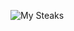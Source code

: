 ![My Steaks](https://cool-github-readme-api.vercel.app/streak/YeMyat144?theme=dark&size=100?border=black)
